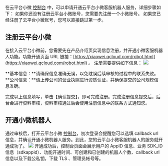 在云平台小微 [控制台](http://console.tce.fsphere.cn/prophet) 中，可以申请开通云平台小微客服机器人服务，详细步骤如下：
如果你还没有注册云平台小微账号，您需要先注册一个小微账号。
如果您已经注册了云平台小微账号，您可以直接跳过第一步。
## 注册云平台小微
在接入云平台小微前，您需要先在产品介绍页实现信息注册，并开通小微客服机器人功能。功能开通页面 URL 链接：[https://xiaowei.qcloud.com/robot.html](https://xiaowei.qcloud.com/robot.html) 。 注册需要提供如下信息：
![](http://imgcache.tcecqpoc.fsphere.cn/image/mc.qcloudimg.com/static/img/9203c7c65182103be7107579b78992db/image.png)

**基本信息：**请确保信息准确无误，以免耽误后续审核的过程中的联系失败。
**公司信息：**请上传公司的营业执照进行资质认证，并确保提交的公司规模信息准确。

完成以上信息填写，单击【确认提交】，即可完成注册。完成注册信息提交后，后台会进行资料审核，资料审核通过后会使用注册信息中的联系方式通知您。
## 开通小微机器人
通过审核后，打开云平台小微 [控制台](http://console.tce.fsphere.cn/prophet)，初次登录会提醒您可以选填 callback url 信息，并确认开通小微机器人服务。到此，您的云平台小微客服机器人的服务就开通成功了。
![](http://imgcache.tcecqpoc.fsphere.cn/image/main.qcloudimg.com/raw/13bc3cde02a005349ecb2762e57bf87e.png)
开通成功后，控制台页面会展示用户的 AppID 信息、业务 SDK_ID 信息（sdkappid）、功能开通时间、可创建和已创建的机器人个数、callback url 信息以及下载公私钥，下载 TLS 、管理员帐号等。
